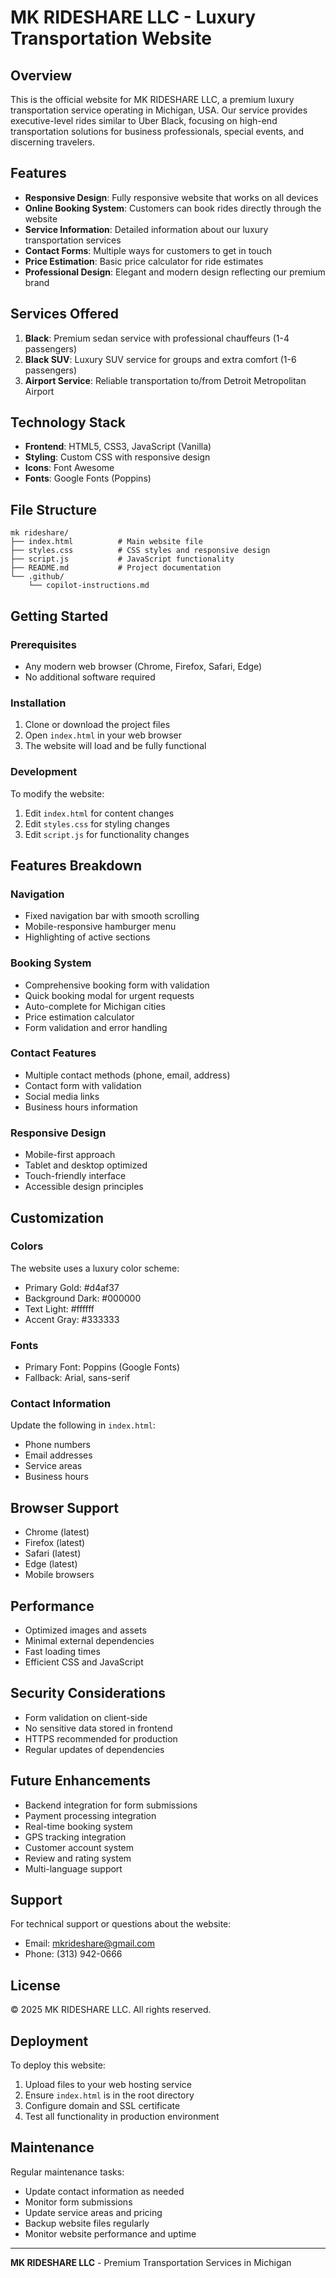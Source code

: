 # MK RIDESHARE LLC - Luxury Transportation Website

## Overview
This is the official website for MK RIDESHARE LLC, a premium luxury transportation service operating in Michigan, USA. Our service provides executive-level rides similar to Uber Black, focusing on high-end transportation solutions for business professionals, special events, and discerning travelers.

## Features
- **Responsive Design**: Fully responsive website that works on all devices
- **Online Booking System**: Customers can book rides directly through the website
- **Service Information**: Detailed information about our luxury transportation services
- **Contact Forms**: Multiple ways for customers to get in touch
- **Price Estimation**: Basic price calculator for ride estimates
- **Professional Design**: Elegant and modern design reflecting our premium brand

## Services Offered
1. **Black**: Premium sedan service with professional chauffeurs (1-4 passengers)
2. **Black SUV**: Luxury SUV service for groups and extra comfort (1-6 passengers)
3. **Airport Service**: Reliable transportation to/from Detroit Metropolitan Airport

## Technology Stack
- **Frontend**: HTML5, CSS3, JavaScript (Vanilla)
- **Styling**: Custom CSS with responsive design
- **Icons**: Font Awesome
- **Fonts**: Google Fonts (Poppins)

## File Structure
```
mk rideshare/
├── index.html          # Main website file
├── styles.css          # CSS styles and responsive design
├── script.js           # JavaScript functionality
├── README.md           # Project documentation
└── .github/
    └── copilot-instructions.md
```

## Getting Started

### Prerequisites
- Any modern web browser (Chrome, Firefox, Safari, Edge)
- No additional software required

### Installation
1. Clone or download the project files
2. Open `index.html` in your web browser
3. The website will load and be fully functional

### Development
To modify the website:
1. Edit `index.html` for content changes
2. Edit `styles.css` for styling changes
3. Edit `script.js` for functionality changes

## Features Breakdown

### Navigation
- Fixed navigation bar with smooth scrolling
- Mobile-responsive hamburger menu
- Highlighting of active sections

### Booking System
- Comprehensive booking form with validation
- Quick booking modal for urgent requests
- Auto-complete for Michigan cities
- Price estimation calculator
- Form validation and error handling

### Contact Features
- Multiple contact methods (phone, email, address)
- Contact form with validation
- Social media links
- Business hours information

### Responsive Design
- Mobile-first approach
- Tablet and desktop optimized
- Touch-friendly interface
- Accessible design principles

## Customization

### Colors
The website uses a luxury color scheme:
- Primary Gold: #d4af37
- Background Dark: #000000
- Text Light: #ffffff
- Accent Gray: #333333

### Fonts
- Primary Font: Poppins (Google Fonts)
- Fallback: Arial, sans-serif

### Contact Information
Update the following in `index.html`:
- Phone numbers
- Email addresses
- Service areas
- Business hours

## Browser Support
- Chrome (latest)
- Firefox (latest)
- Safari (latest)
- Edge (latest)
- Mobile browsers

## Performance
- Optimized images and assets
- Minimal external dependencies
- Fast loading times
- Efficient CSS and JavaScript

## Security Considerations
- Form validation on client-side
- No sensitive data stored in frontend
- HTTPS recommended for production
- Regular updates of dependencies

## Future Enhancements
- Backend integration for form submissions
- Payment processing integration
- Real-time booking system
- GPS tracking integration
- Customer account system
- Review and rating system
- Multi-language support

## Support
For technical support or questions about the website:
- Email: mkrideshare@gmail.com
- Phone: (313) 942-0666

## License
© 2025 MK RIDESHARE LLC. All rights reserved.

## Deployment
To deploy this website:
1. Upload files to your web hosting service
2. Ensure `index.html` is in the root directory
3. Configure domain and SSL certificate
4. Test all functionality in production environment

## Maintenance
Regular maintenance tasks:
- Update contact information as needed
- Monitor form submissions
- Update service areas and pricing
- Backup website files regularly
- Monitor website performance and uptime

---

**MK RIDESHARE LLC** - Premium Transportation Services in Michigan
